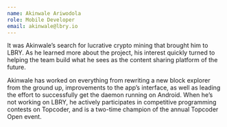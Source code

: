 ```yaml
---
name: Akinwale Ariwodola
role: Mobile Developer
email: akinwale@lbry.io
---
```

It was Akinwale’s search for lucrative crypto mining that brought him to LBRY. As he learned more about the project, his interest quickly turned to helping the team build what he sees as the content sharing platform of the future.

Akinwale has worked on everything from rewriting a new block explorer from the ground up, improvements to the app’s interface, as well as leading the effort to successfully get the daemon running on Android. When he’s not working on LBRY, he actively participates in competitive programming contests on Topcoder, and is a two-time champion of the annual Topcoder Open event.

